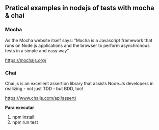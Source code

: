 ## Pratical examples in nodejs of tests with mocha & chai

### Mocha
As the Mocha website itself says: “Mocha is a Javascript framework that runs on Node.js applications and the browser to perform asynchronous tests in a simple and easy way”.

https://mochajs.org/

### Chai
Chai.js is an excellent assertion library that assists Node.Js developers in realizing - not just TDD - but BDD, too!

https://www.chaijs.com/api/assert/

**Para executar**
1. npm install
2. npm run test